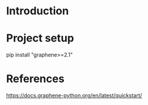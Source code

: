 # Introduction

# Project setup

pip install "graphene>=2.1"



# References
https://docs.graphene-python.org/en/latest/quickstart/